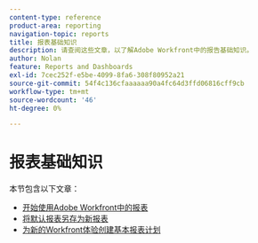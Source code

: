 ```yaml
---
content-type: reference
product-area: reporting
navigation-topic: reports
title: 报表基础知识
description: 请查阅这些文章，以了解Adobe Workfront中的报告基础知识。
author: Nolan
feature: Reports and Dashboards
exl-id: 7cec252f-e5be-4099-8fa6-308f80952a21
source-git-commit: 54f4c136cfaaaaaa90a4fc64d3ffd06816cff9cb
workflow-type: tm+mt
source-wordcount: '46'
ht-degree: 0%

---
```


# 报表基础知识

本节包含以下文章：

* [开始使用Adobe Workfront中的报表](../../../reports-and-dashboards/reports/reporting/get-started-reports-workfront.md)
* [将默认报表另存为新报表](../../../reports-and-dashboards/reports/reporting/save-default-reports-new-reports.md)
* [为新的Workfront体验创建基本报表计划](https://one.workfront.com/s/basic-report-creation-program)
